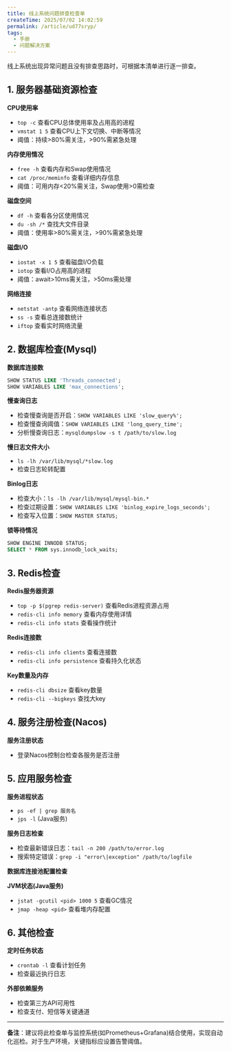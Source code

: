 ```yaml
---
title: 线上系统问题排查检查单
createTime: 2025/07/02 14:02:59
permalink: /article/ud77sryp/
tags:
  - 手册
  - 问题解决方案
---
```


线上系统出现异常问题且没有排查思路时，可根据本清单进行逐一排查。

<!-- more -->

## 1. 服务器基础资源检查
**CPU使用率**

- `top -c` 查看CPU总体使用率及占用高的进程
- `vmstat 1 5` 查看CPU上下文切换、中断等情况
- 阈值：持续>80%需关注，>90%需紧急处理

**内存使用情况**

- `free -h` 查看内存和Swap使用情况
- `cat /proc/meminfo` 查看详细内存信息
- 阈值：可用内存<20%需关注，Swap使用>0需检查

**磁盘空间**

- `df -h` 查看各分区使用情况
- `du -sh /*` 查找大文件目录
- 阈值：使用率>80%需关注，>90%需紧急处理

**磁盘I/O**

- `iostat -x 1 5` 查看磁盘I/O负载
- `iotop` 查看I/O占用高的进程
- 阈值：await>10ms需关注，>50ms需处理

**网络连接**

- `netstat -antp` 查看网络连接状态
- `ss -s` 查看总连接数统计
- `iftop` 查看实时网络流量

## 2. 数据库检查(Mysql)
**数据库连接数**

```sql
SHOW STATUS LIKE 'Threads_connected';
SHOW VARIABLES LIKE 'max_connections';
```

**慢查询日志**

- 检查慢查询是否开启：`SHOW VARIABLES LIKE 'slow_query%';`
- 检查慢查询阈值：`SHOW VARIABLES LIKE 'long_query_time';`
- 分析慢查询日志：`mysqldumpslow -s t /path/to/slow.log`

**慢日志文件大小**
  - `ls -lh /var/lib/mysql/*slow.log`
  - 检查日志轮转配置

**Binlog日志**
  - 检查大小：`ls -lh /var/lib/mysql/mysql-bin.*`
  - 检查过期设置：`SHOW VARIABLES LIKE 'binlog_expire_logs_seconds';`
  - 检查写入位置：`SHOW MASTER STATUS;`

**锁等待情况**
  ```sql
  SHOW ENGINE INNODB STATUS;
  SELECT * FROM sys.innodb_lock_waits;
  ```

## 3. Redis检查
**Redis服务器资源**
  - `top -p $(pgrep redis-server)` 查看Redis进程资源占用
  - `redis-cli info memory` 查看内存使用详情
  - `redis-cli info stats` 查看操作统计

**Redis连接数**
  - `redis-cli info clients` 查看连接数
  - `redis-cli info persistence` 查看持久化状态

**Key数量及内存**
  - `redis-cli dbsize` 查看key数量
  - `redis-cli --bigkeys` 查找大key

## 4. 服务注册检查(Nacos)
**服务注册状态**
  - 登录Nacos控制台检查各服务是否注册

## 5. 应用服务检查
**服务进程状态**

- `ps -ef | grep 服务名`
- `jps -l` (Java服务)

**服务日志检查**

- 检查最新错误日志：`tail -n 200 /path/to/error.log`
- 搜索特定错误：`grep -i "error\|exception" /path/to/logfile`

**数据库连接池配置检查**

**JVM状态(Java服务)**

- `jstat -gcutil <pid> 1000 5` 查看GC情况
- `jmap -heap <pid>` 查看堆内存配置

## 6. 其他检查
**定时任务状态**

- `crontab -l` 查看计划任务
- 检查最近执行日志

 **外部依赖服务**
  - 检查第三方API可用性
  - 检查支付、短信等关键通道

---

**备注**：建议将此检查单与监控系统(如Prometheus+Grafana)结合使用，实现自动化巡检。对于生产环境，关键指标应设置告警阈值。